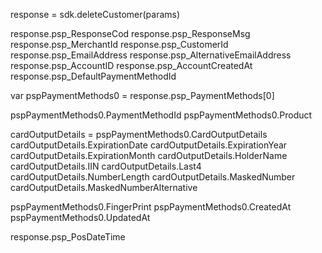response = sdk.deleteCustomer(params)

response.psp_ResponseCod
response.psp_ResponseMsg
response.psp_MerchantId
response.psp_CustomerId
response.psp_EmailAddress
response.psp_AlternativeEmailAddress
response.psp_AccountID
response.psp_AccountCreatedAt
response.psp_DefaultPaymentMethodId

var pspPaymentMethods0 = response.psp_PaymentMethods[0]

pspPaymentMethods0.PaymentMethodId
pspPaymentMethods0.Product

cardOutputDetails = pspPaymentMethods0.CardOutputDetails
cardOutputDetails.ExpirationDate
cardOutputDetails.ExpirationYear
cardOutputDetails.ExpirationMonth
cardOutputDetails.HolderName
cardOutputDetails.IIN
cardOutputDetails.Last4
cardOutputDetails.NumberLength
cardOutputDetails.MaskedNumber
cardOutputDetails.MaskedNumberAlternative

pspPaymentMethods0.FingerPrint
pspPaymentMethods0.CreatedAt
pspPaymentMethods0.UpdatedAt


response.psp_PosDateTime
